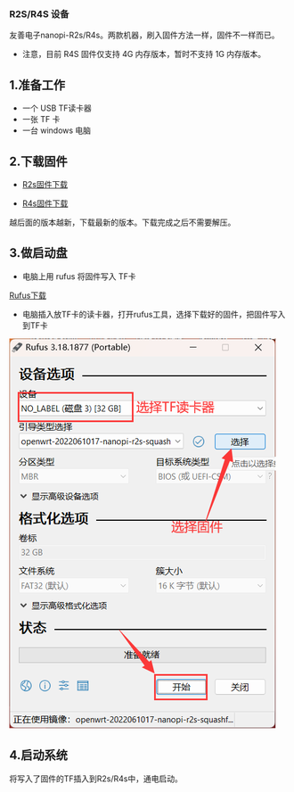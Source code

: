 ### R2S/R4S 设备

友善电子nanopi-R2s/R4s。两款机器，刷入固件方法一样，固件不一样而已。

* 注意，目前 R4S 固件仅支持 4G 内存版本，暂时不支持 1G 内存版本。

## 1.准备工作

* 一个 USB TF读卡器
* 一张 TF 卡
* 一台 windows 电脑

## 2.下载固件

* [R2s固件下载](https://fw.koolcenter.com/iStoreOS/r2s/)

* [R4s固件下载](https://fw.koolcenter.com/iStoreOS/r4s/)

越后面的版本越新，下载最新的版本。下载完成之后不需要解压。

## 3.做启动盘

* 电脑上用 rufus 将固件写入 TF卡

[Rufus下载](https://rufus.ie/zh/)

* 电脑插入放TF卡的读卡器，打开rufus工具，选择下载好的固件，把固件写入到TF卡

![install.png](./install/install_r2s.png)

## 4.启动系统

将写入了固件的TF插入到R2s/R4s中，通电启动。
